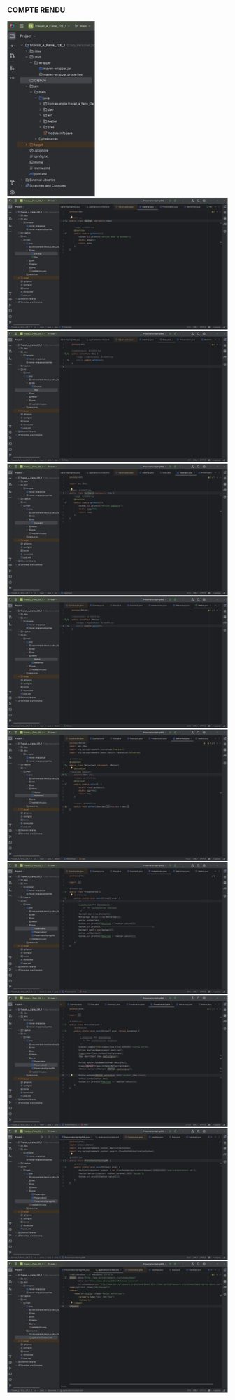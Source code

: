 <h3>COMPTE RENDU</h3>
<img src="Capture/Capture1.png" width=200px height=400px>
<img src="Capture/Capture2.png" width=600 height=300px>
<img src="Capture/Capture3.png" width=600 height=300px>
<img src="Capture/Capture4.png" width=600 height=300px>
<img src="Capture/Capture5.png" width=600 height=300px>
<img src="Capture/Capture6.png" width=600 height=300px>
<img src="Capture/Capture7.png" width=600 height=300px>
<img src="Capture/Capture8.png" width=600 height=300px>
<img src="Capture/Capture9.png" width=600 height=300px>
<img src="Capture/Capture10.png" width=600 height=300px>